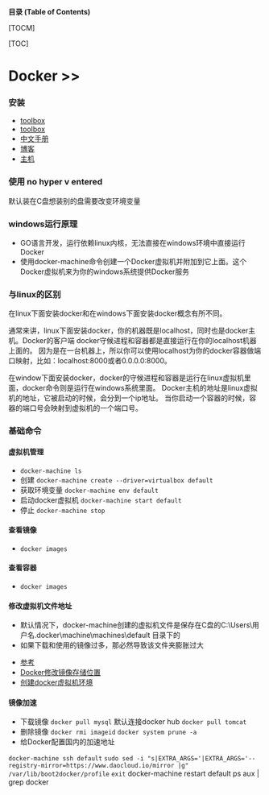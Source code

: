 **目录 (Table of Contents)**

[TOCM]

[TOC]

# Docker >>

### 安装

- [toolbox](http://get.daocloud.io/#install-docker-for-mac-windows)
- [toolbox](http://mirrors.aliyun.com/docker-toolbox/windows/docker-toolbox/)
- [中文手册](http://www.docker.org.cn/page/resources.html)
- [博客](http://www.pangxie.space/)
- [主机](http://aws.amazon.com/cn/free/)

### 使用 no hyper v entered
默认装在C盘想装别的盘需要改变环境变量

### windows运行原理
- GO语言开发，运行依赖linux内核，无法直接在windows环境中直接运行Docker
- 使用docker-machine命令创建一个Docker虚拟机并附加到它上面。这个Docker虚拟机来为你的windows系统提供Docker服务

### 与linux的区别

在linux下面安装docker和在windows下面安装docker概念有所不同。

通常来讲，linux下面安装docker，你的机器既是localhost，同时也是docker主机。Docker的客户端
docker守候进程和容器都是直接运行在你的localhost机器上面的。
因为是在一台机器上，所以你可以使用localhost为你的docker容器做端口映射，比如：localhost:8000或者0.0.0.0:8000。

在window下面安装docker，docker的守候进程和容器是运行在linux虚拟机里面，docker命令则是运行在windows系统里面。
Docker主机的地址是linux虚拟机的地址，它被启动的时候，会分到一个ip地址。
当你启动一个容器的时候，容器的端口号会映射到虚拟机的一个端口号。

### 基础命令


#### 虚拟机管理
- `docker-machine ls`
- 创建 `docker-machine create --driver=virtualbox default`
- 获取环境变量 `docker-machine env default`
- 启动docker虚拟机 `docker-machine start default`
- 停止 `docker-machine stop`

#### 查看镜像
- `docker images`

#### 查看容器
- `docker images`

#### 修改虚拟机文件地址
- 默认情况下，docker-machine创建的虚拟机文件是保存在C盘的C:\Users\用户名\.docker\machine\machines\default 目录下的
- 如果下载和使用的镜像过多，那必然导致该文件夹膨胀过大

>
- [参考](https://www.cnblogs.com/studyzy/p/6113221.html)
- [Docker修改镜像存储位置](https://www.cnblogs.com/bchen/p/7691165.html)
- [创建docker虚拟机环境](https://blog.csdn.net/csdn_duomaomao/article/details/73274154)

#### 镜像加速
- 下载镜像 `docker pull mysql` 默认连接docker hub `docker pull tomcat`
- 删除镜像 `docker rmi imageid`  `docker system prune -a`
- 给Docker配置国内的加速地址

`docker-machine ssh default`
`sudo sed -i "s|EXTRA_ARGS='|EXTRA_ARGS='--registry-mirror=https://www.daocloud.io/mirror |g" /var/lib/boot2docker/profile`
`exit`
docker-machine restart default
 ps aux | grep docker

